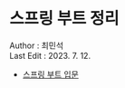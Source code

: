 # 스프링 부트 정리
Author : 최민석      
Last Edit : 2023. 7. 12.
+ [스프링 부트 입문](https://spring.lemon7z.xyz/SpringIntroduction/)
